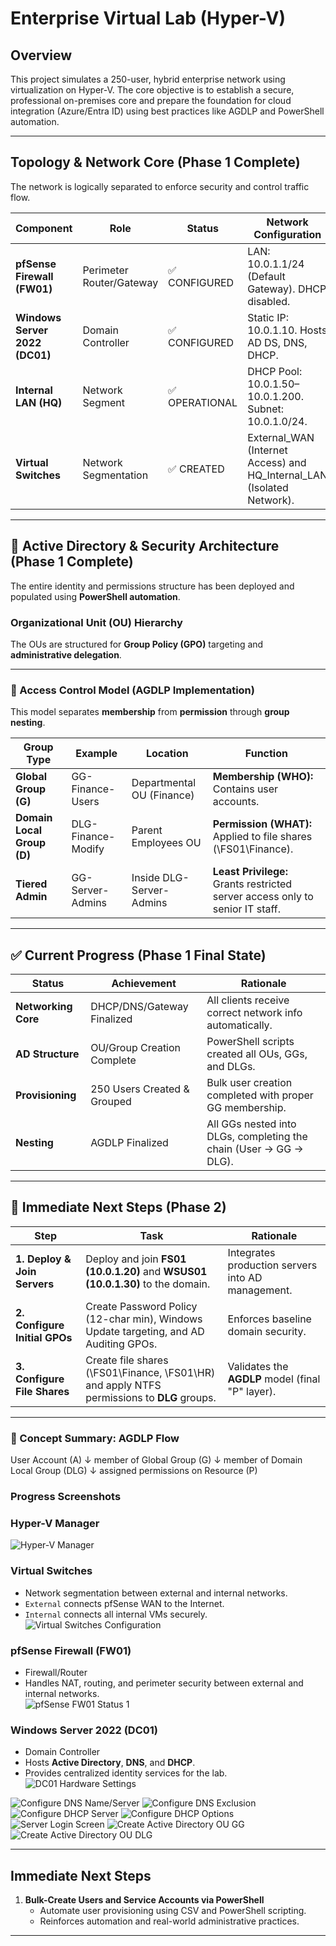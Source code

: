 # Enterprise Virtual Lab (Hyper-V)

## Overview
This project simulates a 250-user, hybrid enterprise network using virtualization on Hyper-V. The core objective is to establish a secure, professional on-premises core and prepare the foundation for cloud integration (Azure/Entra ID) using best practices like AGDLP and PowerShell automation.

---

## Topology & Network Core (Phase 1 Complete)
The network is logically separated to enforce security and control traffic flow.

| Component | Role | Status | Network Configuration |
|------------|------|--------|------------------------|
| **pfSense Firewall (FW01)** | Perimeter Router/Gateway | ✅ CONFIGURED | LAN: 10.0.1.1/24 (Default Gateway). DHCP disabled. |
| **Windows Server 2022 (DC01)** | Domain Controller | ✅ CONFIGURED | Static IP: 10.0.1.10. Hosts AD DS, DNS, DHCP. |
| **Internal LAN (HQ)** | Network Segment | ✅ OPERATIONAL | DHCP Pool: 10.0.1.50–10.0.1.200. Subnet: 10.0.1.0/24. |
| **Virtual Switches** | Network Segmentation | ✅ CREATED | External_WAN (Internet Access) and HQ_Internal_LAN (Isolated Network). |

---

## 🧩 Active Directory & Security Architecture (Phase 1 Complete)
The entire identity and permissions structure has been deployed and populated using **PowerShell automation**.

### Organizational Unit (OU) Hierarchy
The OUs are structured for **Group Policy (GPO)** targeting and **administrative delegation**.

---

### 🔐 Access Control Model (AGDLP Implementation)
This model separates **membership** from **permission** through **group nesting**.

| Group Type | Example | Location | Function |
|-------------|----------|-----------|-----------|
| **Global Group (G)** | GG-Finance-Users | Departmental OU (Finance) | **Membership (WHO):** Contains user accounts. |
| **Domain Local Group (D)** | DLG-Finance-Modify | Parent Employees OU | **Permission (WHAT):** Applied to file shares (\\FS01\\Finance). |
| **Tiered Admin** | GG-Server-Admins | Inside DLG-Server-Admins | **Least Privilege:** Grants restricted server access only to senior IT staff. |

---

## ✅ Current Progress (Phase 1 Final State)

| Status | Achievement | Rationale |
|---------|--------------|------------|
| **Networking Core** | DHCP/DNS/Gateway Finalized | All clients receive correct network info automatically. |
| **AD Structure** | OU/Group Creation Complete | PowerShell scripts created all OUs, GGs, and DLGs. |
| **Provisioning** | 250 Users Created & Grouped | Bulk user creation completed with proper GG membership. |
| **Nesting** | AGDLP Finalized | All GGs nested into DLGs, completing the chain (User → GG → DLG). |

---

## 🚀 Immediate Next Steps (Phase 2)

| Step | Task | Rationale |
|------|------|------------|
| **1. Deploy & Join Servers** | Deploy and join **FS01 (10.0.1.20)** and **WSUS01 (10.0.1.30)** to the domain. | Integrates production servers into AD management. |
| **2. Configure Initial GPOs** | Create Password Policy (12-char min), Windows Update targeting, and AD Auditing GPOs. | Enforces baseline domain security. |
| **3. Configure File Shares** | Create file shares (\\FS01\\Finance, \\FS01\\HR) and apply NTFS permissions to **DLG** groups. | Validates the **AGDLP** model (final "P" layer). |

---

### 🧠 Concept Summary: AGDLP Flow
User Account (A)
↓ member of
Global Group (G)
↓ member of
Domain Local Group (DLG)
↓ assigned permissions on
Resource (P)

### Progress Screenshots
### Hyper-V Manager
![Hyper-V Manager](Images/hyper-v-created-vms.png)

### Virtual Switches
- Network segmentation between external and internal networks.  
- `External` connects pfSense WAN to the Internet.  
- `Internal` connects all internal VMs securely.  
![Virtual Switches Configuration](Images/hyper-v-virtual-switches.png)

### pfSense Firewall (FW01)
- Firewall/Router  
- Handles NAT, routing, and perimeter security between external and internal networks.  
![pfSense FW01 Status 1](Images/fw01-status-1.png) 

### Windows Server 2022 (DC01)
- Domain Controller  
- Hosts **Active Directory**, **DNS**, and **DHCP**.  
- Provides centralized identity services for the lab.  
![DC01 Hardware Settings](Images/dc01-hyper-v-hardware-settings.png)


![Configure DNS Name/Server](Images/set-dns.png)
![Configure DNS Exclusion](Images/dns-exclusion.png)
![Configure DHCP Server](Images/dhcp-server.png)
![Configure DHCP Options](Images/configure-dhcp.png)
![Server Login Screen](Images/server-screen-login.png)
![Create Active Directory OU GG ](Images/ad-gg-1.png)
![Create Active Directory OU DLG](Images/created-dlgs.png)

---

## Immediate Next Steps

1. **Bulk-Create Users and Service Accounts via PowerShell**  
   - Automate user provisioning using CSV and PowerShell scripting.  
   - Reinforces automation and real-world administrative practices.
 
---